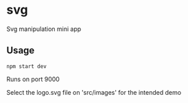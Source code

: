 # svg

Svg manipulation mini app

## Usage

`npm start dev`

Runs on port 9000

Select the logo.svg file on 'src/images' for the intended demo